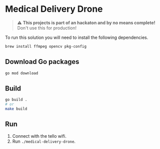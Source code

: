 # Medical Delivery Drone

> :warning: **This projects is part of an hackaton and by no means complete!** Don't use this for production!

To run this solution you will need to install the following dependencies.

```bash
brew install ffmpeg opencv pkg-config
```

## Download Go packages

```bash
go mod download
```

## Build

```bash
go build .
# or
make build
```

## Run

1. Connect with the tello wifi.
2. Run `./medical-delivery-drone`.
